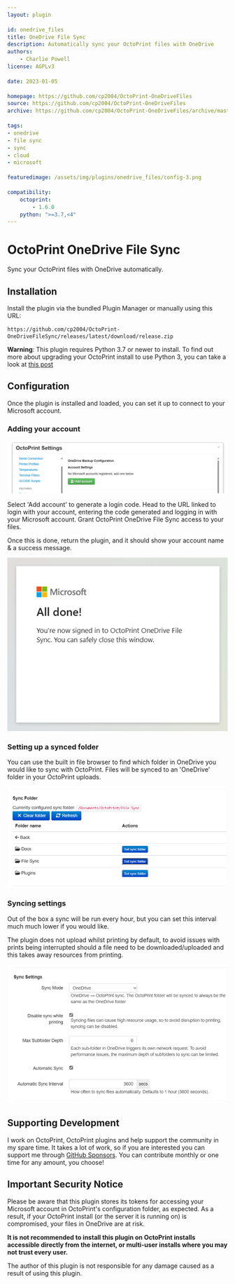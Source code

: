 ```yaml
---
layout: plugin

id: onedrive_files
title: OneDrive File Sync
description: Automatically sync your OctoPrint files with OneDrive
authors:
    - Charlie Powell
license: AGPLv3

date: 2023-01-05

homepage: https://github.com/cp2004/OctoPrint-OneDriveFiles
source: https://github.com/cp2004/OctoPrint-OneDriveFiles
archive: https://github.com/cp2004/OctoPrint-OneDriveFiles/archive/master.zip

tags:
- onedrive
- file sync
- sync
- cloud
- microsoft

featuredimage: /assets/img/plugins/onedrive_files/config-3.png

compatibility:
    octoprint:
        - 1.6.0
    python: ">=3.7,<4"
---
```


# OctoPrint OneDrive File Sync

Sync your OctoPrint files with OneDrive automatically.

## Installation

Install the plugin via the bundled Plugin Manager or manually using this URL:

```
https://github.com/cp2004/OctoPrint-OneDriveFileSync/releases/latest/download/release.zip
```

**Warning**: This plugin requires Python 3.7 or newer to install. To find out more about upgrading your OctoPrint install
to use Python 3, you can take a look at [this post](https://community.octoprint.org/t/upgrading-your-octoprint-install-to-python-3/35158)


## Configuration

Once the plugin is installed and loaded, you can set it up to connect to your Microsoft account.

### Adding your account

![Add account](/assets/img/plugins/onedrive_files/config-1.png)

Select 'Add account' to generate a login code. Head to the URL linked to login with your account, entering the code
generated and logging in with your Microsoft account. Grant OctoPrint OneDrive File Sync access to your files.

Once this is done, return the plugin, and it should show your account name & a success message.

![Login done](/assets/img/plugins/onedrive_files/config-2.png)

### Setting up a synced folder

You can use the built in file browser to find which folder in OneDrive you would like to sync with OctoPrint.
Files will be synced to an 'OneDrive' folder in your OctoPrint uploads.

![Select folder](/assets/img/plugins/onedrive_files/config-3.png)

### Syncing settings

Out of the box a sync will be run every hour, but you can set this interval much much lower if you would like.

The plugin does not upload whilst printing by default, to avoid issues with prints being interrupted should a file need
to be downloaded/uploaded and this takes away resources from printing.

![Sync settings](/assets/img/plugins/onedrive_files/config-4.png)

## Supporting Development

I work on OctoPrint, OctoPrint plugins and help support the community in my spare time. It takes a lot of work, so if
you are interested you can support me through [GitHub Sponsors](https://github.com/sponsors/cp2004). You can contribute monthly or one time for
any amount, you choose!

## Important Security Notice

Please be aware that this plugin stores its tokens for accessing your Microsoft account in OctoPrint's
configuration folder, as expected. As a result, if your OctoPrint install (or the server it is running on) is
compromised, your files in OneDrive are at risk.

**It is not recommended to install this plugin on OctoPrint installs accessible directly from the
internet, or multi-user installs where you may not trust every user.**

The author of this plugin is not responsible for any damage caused as a result of using this plugin.
